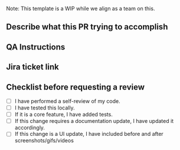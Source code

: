 Note: This template is a WIP while we align as a team on this.

## Describe what this PR trying to accomplish

## QA Instructions

## Jira ticket link

## Checklist before requesting a review
- [ ] I have performed a self-review of my code.
- [ ] I have tested this locally.
- [ ] If it is a core feature, I have added tests.
- [ ] If this change requires a documentation update, I have updated it accordingly.
- [ ] If this change is a UI update, I have included before and after screenshots/gifs/videos
